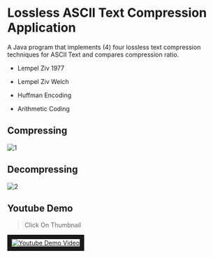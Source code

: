 # Lossless ASCII Text Compression Application
A Java program that implements (4) four lossless text compression techniques for ASCII Text and compares compression ratio.

 - Lempel Ziv 1977

 - Lempel Ziv Welch

 - Huffman Encoding

 - Arithmetic Coding

## Compressing
![1](https://user-images.githubusercontent.com/16992394/33783284-d4c603a0-dc64-11e7-8668-e5177c4352c2.gif)

## Decompressing
![2](https://user-images.githubusercontent.com/16992394/33783283-d48c4b60-dc64-11e7-96ad-e1f6e45c7b14.gif)


## Youtube Demo

>Click On Thumbnail

<a href="http://www.youtube.com/watch?feature=player_embedded&v=sDHKE3LYC84
" target="_blank"><img src="http://img.youtube.com/vi/sDHKE3LYC84/0.jpg" 
alt="Youtube Demo Video" border="10" /></a>

